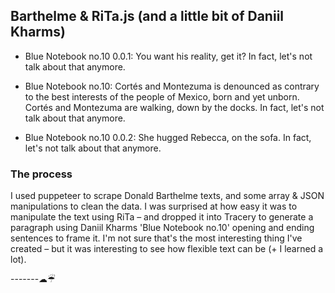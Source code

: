 ## Barthelme & RiTa.js (and a little bit of Daniil Kharms)

- Blue Notebook no.10 0.0.1: You want his reality, get it? In fact, let's not talk about that anymore.

- Blue Notebook no.10: Cortés and Montezuma is denounced as contrary to the best interests of the people of Mexico, born and yet unborn. Cortés and Montezuma are walking, down by the docks. In fact, let's not talk about that anymore.

- Blue Notebook no.10 0.0.2: She hugged Rebecca, on the sofa. In fact, let's not talk about that anymore.

### The process
I used puppeteer to scrape Donald Barthelme texts, and some array & JSON manipulations to clean the data. I was surprised at how easy it was to manipulate the text using RiTa – and dropped it into Tracery to generate a paragraph using Daniil Kharms 'Blue Notebook no.10' opening and ending sentences to frame it. I'm not sure that's the most interesting thing I've created – but it was interesting to see how flexible text can be (+ I learned a lot).

-------☁︎☔︎
